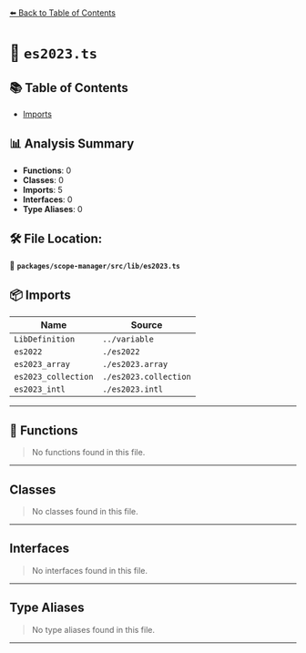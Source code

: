 [⬅️ Back to Table of Contents](../../../../index.md)

# 📄 `es2023.ts`

## 📚 Table of Contents

- [Imports](#imports)

## 📊 Analysis Summary

- **Functions**: 0
- **Classes**: 0
- **Imports**: 5
- **Interfaces**: 0
- **Type Aliases**: 0

## 🛠️ File Location:
📂 **`packages/scope-manager/src/lib/es2023.ts`**

## 📦 Imports

| Name | Source |
|------|--------|
| `LibDefinition` | `../variable` |
| `es2022` | `./es2022` |
| `es2023_array` | `./es2023.array` |
| `es2023_collection` | `./es2023.collection` |
| `es2023_intl` | `./es2023.intl` |


---

## 🔧 Functions

> No functions found in this file.


---

## Classes

> No classes found in this file.


---

## Interfaces

> No interfaces found in this file.


---

## Type Aliases

> No type aliases found in this file.


---